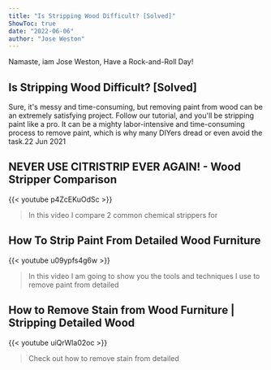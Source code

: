 ```yaml
---
title: "Is Stripping Wood Difficult? [Solved]"
ShowToc: true 
date: "2022-06-06"
author: "Jose Weston" 
---
```


Namaste, iam Jose Weston, Have a Rock-and-Roll Day!
## Is Stripping Wood Difficult? [Solved]
Sure, it's messy and time-consuming, but removing paint from wood can be an extremely satisfying project. Follow our tutorial, and you'll be stripping paint like a pro. It can be a mighty labor-intensive and time-consuming process to remove paint, which is why many DIYers dread or even avoid the task.22 Jun 2021

## NEVER USE CITRISTRIP EVER AGAIN! - Wood Stripper Comparison
{{< youtube p4ZcEKuOdSc >}}
>In this video I compare 2 common chemical strippers for 

## How To Strip Paint From Detailed Wood Furniture
{{< youtube u09ypfs4g6w >}}
>In this video I am going to show you the tools and techniques I use to remove paint from detailed 

## How to Remove Stain from Wood Furniture | Stripping Detailed Wood
{{< youtube uiQrWla02oc >}}
>Check out how to remove stain from detailed 

